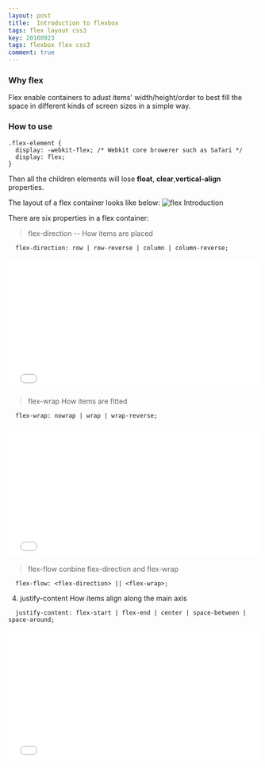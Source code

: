 ```yaml
---
layout: post
title:  Introduction to flexbox
tags: flex layout css3
key: 20160923
tags: flexbox flex css3
comment: true
---
```


### Why flex

Flex enable containers to adust items' width/height/order to best fill the space in different kinds of screen sizes in a simple way.

### How to use

```
.flex-element {
  display: -webkit-flex; /* Webkit core browerer such as Safari */
  display: flex;
}
```
Then all the children elements will lose **float**, **clear**,**vertical-align** properties.

The layout of a flex container looks like below:
![flex Introduction]({{site.baseurl}}/assets/img/flex-introduce.png)

There are six properties in a flex container:

> flex-direction -- How items are placed

  ```
    flex-direction: row | row-reverse | column | column-reverse;
  ```

<iframe height='265' scrolling='no' src='//codepen.io/jerry153fish/embed/JRBGQZ/?height=265&theme-id=0&default-tab=html&embed-version=2' frameborder='no' allowtransparency='true' allowfullscreen='true' style='width: 100%;'>See the Pen <a href='http://codepen.io/jerry153fish/pen/JRBGQZ/'>JRBGQZ</a> by jerry153fish (<a href='http://codepen.io/jerry153fish'>@jerry153fish</a>) on <a href='http://codepen.io'>CodePen</a>.
</iframe>

> flex-wrap How items are fitted

```
  flex-wrap: nowrap | wrap | wrap-reverse;
```

<iframe height='265' scrolling='no' src='//codepen.io/jerry153fish/embed/GjBqPB/?height=265&theme-id=0&default-tab=html,result&embed-version=2' frameborder='no' allowtransparency='true' allowfullscreen='true' style='width: 100%;'>See the Pen <a href='http://codepen.io/jerry153fish/pen/GjBqPB/'>flex-wrap</a> by jerry153fish (<a href='http://codepen.io/jerry153fish'>@jerry153fish</a>) on <a href='http://codepen.io'>CodePen</a>.
</iframe>


> flex-flow conbine flex-direction and flex-wrap


```
  flex-flow: <flex-direction> || <flex-wrap>;
```


4. justify-content How items align along the main axis


```
  justify-content: flex-start | flex-end | center | space-between | space-around;
```

<iframe height='265' scrolling='no' src='//codepen.io/jerry153fish/embed/LRJjmd/?height=265&theme-id=0&default-tab=html,result&embed-version=2' frameborder='no' allowtransparency='true' allowfullscreen='true' style='width: 100%;'>See the Pen <a href='http://codepen.io/jerry153fish/pen/LRJjmd/'>justify-content</a> by jerry153fish (<a href='http://codepen.io/jerry153fish'>@jerry153fish</a>) on <a href='http://codepen.io'>CodePen</a>.
</iframe>

